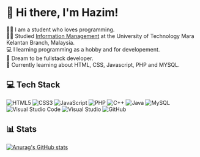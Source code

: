 <!-- Create README.md Profile -->

<!-- Make introduction -->
# 👋 Hi there, I'm Hazim!

👨‍💻 I am a student who loves programming. <br/>
👨‍🎓 Studied [Information Management](https://youtube.com/@hxzim8_?si=MCG74uINaOkXHpRb) at the University of Technology Mara Kelantan Branch, Malaysia. <br/>
💻 I learning programming as a hobby and for developement. <br/>
💭 Dream to be fullstack developer. <br/>
🏫 Currently learning about HTML, CSS, Javascript, PHP and MYSQL. <br/>

<!-- Tech Stack Use-->
## 💻 Tech Stack
![HTML5](https://img.shields.io/badge/html5-%23E34F26.svg?style=for-the-badge&logo=html5&logoColor=white)
![CSS3](https://img.shields.io/badge/css3-%231572B6.svg?style=for-the-badge&logo=css3&logoColor=white)
![JavaScript](https://img.shields.io/badge/javascript-%23323330.svg?style=for-the-badge&logo=javascript&logoColor=%23F7DF1E)
![PHP](https://img.shields.io/badge/php-%23777BB4.svg?style=for-the-badge&logo=php&logoColor=white)
![C++](https://img.shields.io/badge/c++-%2300599C.svg?style=for-the-badge&logo=c%2B%2B&logoColor=white)
![Java](https://img.shields.io/badge/java-%23ED8B00.svg?style=for-the-badge&logo=openjdk&logoColor=white)
![MySQL](https://img.shields.io/badge/mysql-4479A1.svg?style=for-the-badge&logo=mysql&logoColor=white)
![Visual Studio Code](https://img.shields.io/badge/Visual%20Studio%20Code-0078d7.svg?style=for-the-badge&logo=visual-studio-code&logoColor=white)
![Visual Studio](https://img.shields.io/badge/Visual%20Studio-5C2D91.svg?style=for-the-badge&logo=visual-studio&logoColor=white)
![GitHub](https://img.shields.io/badge/github-%23121011.svg?style=for-the-badge&logo=github&logoColor=white)

## 📊 Stats
[![Anurag's GitHub stats](https://github-readme-stats.vercel.app/api?username=Zim2005)](https://github.com/anuraghazra/github-readme-stats)
